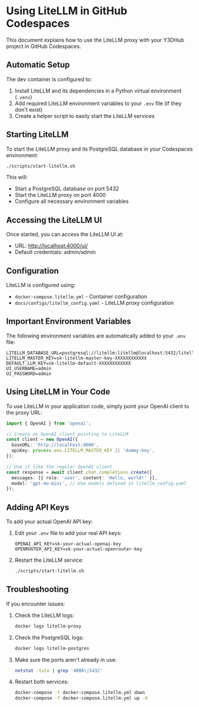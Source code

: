 # Using LiteLLM in GitHub Codespaces

This document explains how to use the LiteLLM proxy with your Y3DHub project in GitHub Codespaces.

## Automatic Setup

The dev container is configured to:

1. Install LiteLLM and its dependencies in a Python virtual environment (`.venv`)
2. Add required LiteLLM environment variables to your `.env` file (if they don't exist)
3. Create a helper script to easily start the LiteLLM services

## Starting LiteLLM

To start the LiteLLM proxy and its PostgreSQL database in your Codespaces environment:

```bash
./scripts/start-litellm.sh
```

This will:

- Start a PostgreSQL database on port 5432
- Start the LiteLLM proxy on port 4000
- Configure all necessary environment variables

## Accessing the LiteLLM UI

Once started, you can access the LiteLLM UI at:

- URL: [http://localhost:4000/ui/](http://localhost:4000/ui/)
- Default credentials: admin/admin

## Configuration

LiteLLM is configured using:

- `docker-compose.litellm.yml` - Container configuration
- `docs/configs/litellm_config.yaml` - LiteLLM proxy configuration

## Important Environment Variables

The following environment variables are automatically added to your `.env` file:

```env
LITELLM_DATABASE_URL=postgresql://litellm:litellm@localhost:5432/litellm
LITELLM_MASTER_KEY=sk-litellm-master-key-XXXXXXXXXXXX
DEFAULT_LLM_KEY=sk-litellm-default-XXXXXXXXXXXX
UI_USERNAME=admin
UI_PASSWORD=admin
```

## Using LiteLLM in Your Code

To use LiteLLM in your application code, simply point your OpenAI client to the proxy URL:

```typescript
import { OpenAI } from 'openai';

// Create an OpenAI client pointing to LiteLLM
const client = new OpenAI({
  baseURL: 'http://localhost:4000',
  apiKey: process.env.LITELLM_MASTER_KEY || 'dummy-key',
});

// Use it like the regular OpenAI client
const response = await client.chat.completions.create({
  messages: [{ role: 'user', content: 'Hello, world!' }],
  model: 'gpt-4o-mini', // Use models defined in litellm_config.yaml
});
```

## Adding API Keys

To add your actual OpenAI API key:

1. Edit your `.env` file to add your real API keys:

   ```env
   OPENAI_API_KEY=sk-your-actual-openai-key
   OPENROUTER_API_KEY=sk-your-actual-openrouter-key
   ```

2. Restart the LiteLLM service:

   ```bash
   ./scripts/start-litellm.sh
   ```

## Troubleshooting

If you encounter issues:

1. Check the LiteLLM logs:

   ```bash
   docker logs litellm-proxy
   ```

2. Check the PostgreSQL logs:

   ```bash
   docker logs litellm-postgres
   ```

3. Make sure the ports aren't already in use:

   ```bash
   netstat -tuln | grep '4000\|5432'
   ```

4. Restart both services:

   ```bash
   docker-compose -f docker-compose.litellm.yml down
   docker-compose -f docker-compose.litellm.yml up -d
   ```
